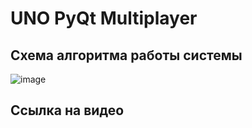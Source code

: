 # UNO PyQt Multiplayer

## Схема алгоритма работы системы
![image](https://github.com/user-attachments/assets/475042da-a665-4350-8889-0d0ad659b43b)


## Ссылка на видео


